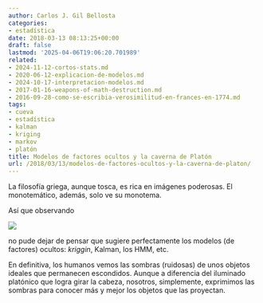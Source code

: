 ```yaml
---
author: Carlos J. Gil Bellosta
categories:
- estadística
date: 2018-03-13 08:13:25+00:00
draft: false
lastmod: '2025-04-06T19:06:20.701989'
related:
- 2024-11-12-cortos-stats.md
- 2020-06-12-explicacion-de-modelos.md
- 2024-10-17-interpretacion-modelos.md
- 2017-01-16-weapons-of-math-destruction.md
- 2016-09-28-como-se-escribia-verosimilitud-en-frances-en-1774.md
tags:
- cueva
- estadística
- kalman
- kriging
- markov
- platón
title: Modelos de factores ocultos y la caverna de Platón
url: /2018/03/13/modelos-de-factores-ocultos-y-la-caverna-de-platon/
---
```


La filosofía griega, aunque tosca, es rica en imágenes poderosas. El monotemático, además, solo ve su monotema.

Así que observando

![](/wp-uploads/2018/03/caverna_platon.jpg)

no pude dejar de pensar que sugiere perfectamente los modelos (de factores) ocultos: _kriggin_, Kalman, los HMM, etc.

En definitiva, los humanos vemos las sombras (ruidosas) de unos objetos ideales que permanecen escondidos. Aunque a diferencia del iluminado platónico que logra girar la cabeza, nosotros, simplemente, exprimimos las sombras para conocer más y mejor los objetos que las proyectan.